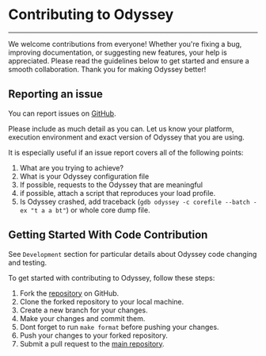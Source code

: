 # Contributing to Odyssey

---

We welcome contributions from everyone! Whether you're fixing a bug,
improving documentation, or suggesting new features, your help is
appreciated. Please read the guidelines below to get started and ensure
a smooth collaboration. Thank you for making Odyssey better!

## Reporting an issue

You can report issues on [GitHub](https://github.com/yandex/odyssey/issues).

Please include as much detail as you can.
Let us know your platform, execution environment and exact version of Odyssey
that you are using.

It is especially useful if an issue report covers all of the following points:

1. What are you trying to achieve?
2. What is your Odyssey configuration file
3. If possible, requests to the Odyssey that are meaningful
3. if possible, attach a script that reproduces your load profile.
4. Is Odyssey crashed, add traceback (`gdb odyssey -c corefile --batch -ex "t a a bt"`)
or whole core dump file.

## Getting Started With Code Contribution

See `Development` section for particular details about Odyssey code
changing and testing.

To get started with contributing to Odyssey, follow these steps:

1. Fork the [repository](https://github.com/yandex/odyssey) on GitHub.
2. Clone the forked repository to your local machine.
3. Create a new branch for your changes.
4. Make your changes and commit them.
5. Dont forget to run `make format` before pushing your changes.
6. Push your changes to your forked repository.
7. Submit a pull request to the [main repository](https://github.com/yandex/odyssey/pulls).
